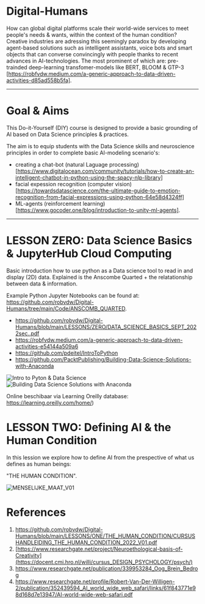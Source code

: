 # Digital-Humans
How can global digital platforms scale their world-wide services to meet people's needs & wants, within the context of the human condition? Creative industries are adressing this seemingly paradox by developing agent-based solutions such as intelligent assistants, voice bots and smart objects that can converse convincingly with people  thanks to recent advances in AI-technologies. The most prominent of which are: pre-trainded deep-learning transfomer-models like BERT, BLOOM & GTP-3 [https://robfvdw.medium.com/a-generic-approach-to-data-driven-activities-d85ad558b5fa].

***********

# Goal & Aims
This Do-it-Yourself (DIY) course is designed to provide a basic grounding of AI based on Data Science principles & practices.

The aim is to equip students with the Data Science skills and neuroscience principles in order to complete basic AI-modeling scenario's:

* creating a chat-bot (natural Laguage processing) [https://www.digitalocean.com/community/tutorials/how-to-create-an-intelligent-chatbot-in-python-using-the-spacy-nlp-library]
* facial expession recognition (computer vision) [https://towardsdatascience.com/the-ultimate-guide-to-emotion-recognition-from-facial-expressions-using-python-64e58d4324ff] 
* ML-agents (reinforcement learning) [https://www.gocoder.one/blog/introduction-to-unity-ml-agents].

***********

# LESSON ZERO: Data Science Basics & JupyterHub Cloud Computing

Basic introduction how to use python as a Data science tool to read in and display (2D) data.
Explained is the Anscombe Quarted + the relatationship between data  & information.

Example Python Jupyter Notebooks can be found at: https://github.com/robvdw/Digital-Humans/tree/main/Code/ANSCOMB_QUARTED.

* https://github.com/robvdw/Digital-Humans/blob/main/LESSONS/ZERO/DATA_SCIENCE_BASICS_SEPT_2022sec..pdf
* https://robfvdw.medium.com/a-generic-approach-to-data-driven-activities-e54144a509a6
* https://github.com/pdeitel/IntroToPython 
* https://github.com/PacktPublishing/Building-Data-Science-Solutions-with-Anaconda 

![Intro to Pyton & Data Science](https://user-images.githubusercontent.com/684692/192322105-759d2326-2dfa-4928-b136-c6caf288f1de.jpg)
![Building Data Science Solutions with Anaconda](https://user-images.githubusercontent.com/684692/192323922-514ebd89-2354-4cdc-8452-e184abe0b99c.jpg)

Online beschibaar via Learning Oreilly database: https://learning.oreilly.com/home/)

# LESSON TWO: Defining AI & the Human Condition

In this lession we explore how to define AI from the prespective of what us defines as human beings: 

"THE HUMAN CONDITION".


![MENSELIJKE_MAAT_V01](https://user-images.githubusercontent.com/684692/192223957-85e72475-cae6-42c1-895f-fca4f0c53010.png)


# References
1. https://github.com/robvdw/Digital-Humans/blob/main/LESSONS/ONE/THE_HUMAN_CONDITION/CURSUSHANDLEIDING_THE_HUMAN_CONDITION_2022_V01.pdf
2. [https://www.researchgate.net/project/Neuroethological-basis-of-Creativity](https://docent.cmi.hro.nl/willi/cursus_DESIGN_PSYCHOLOGY/psych/)
3. https://www.researchgate.net/publication/339953284_Oog_Brein_Bedrog
4. https://www.researchgate.net/profile/Robert-Van-Der-Willigen-2/publication/352439594_AI_world_wide_web_safari/links/61f843771e98d168d7e13947/AI-world-wide-web-safari.pdf
